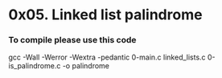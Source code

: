 # 0x05. Linked list palindrome
### To compile please use this code
gcc -Wall -Werror -Wextra -pedantic 0-main.c linked_lists.c 0-is_palindrome.c -o palindrome
